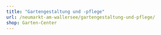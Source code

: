 ```yaml
---
title: "Gartengestaltung und -pflege"
url: /neumarkt-am-wallersee/gartengestaltung-und-pflege/
shop: Garten-Center
---
```

